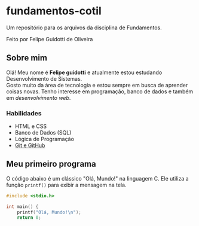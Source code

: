 # fundamentos-cotil
Um repositório para os arquivos da disciplina de Fundamentos.

Feito por Felipe Guidotti de Oliveira

## Sobre mim
Olá! Meu nome é **Felipe guidotti** e atualmente estou estudando Desenvolvimento de Sistemas.  
Gosto muito da área de tecnologia e estou sempre em busca de aprender coisas novas. Tenho interesse em programação, banco de dados e também em *desenvolvimento web*. 

### Habilidades
- HTML e CSS  
- Banco de Dados (SQL)  
- Lógica de Programação  
- [Git e GitHub](https://github.com)

## Meu primeiro programa

O código abaixo é um clássico "Olá, Mundo!" na linguagem C. Ele utiliza a função `printf()` para exibir a mensagem na tela.  

```c
#include <stdio.h>

int main() {
    printf("Olá, Mundo!\n");
    return 0;